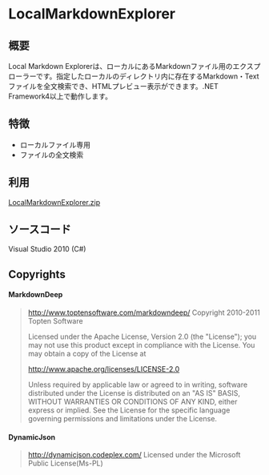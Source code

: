 # LocalMarkdownExplorer

## 概要
Local Markdown Explorerは、ローカルにあるMarkdownファイル用のエクスプローラーです。指定したローカルのディレクトリ内に存在するMarkdown・Textファイルを全文検索でき、HTMLプレビュー表示ができます。.NET Framework4以上で動作します。

## 特徴
* ローカルファイル専用
* ファイルの全文検索

## 利用
[LocalMarkdownExplorer.zip](https://github.com/negi141/Local-Markdown-Explorer/releases)

## ソースコード
Visual Studio 2010 (C#)

## Copyrights
#### MarkdownDeep
> http://www.toptensoftware.com/markdowndeep/
> Copyright 2010-2011 Topten Software
> 
> Licensed under the Apache License, Version 2.0 (the "License"); you may not use this product except in compliance with the License. You may obtain a copy of the License at
> 
> http://www.apache.org/licenses/LICENSE-2.0
> 
> Unless required by applicable law or agreed to in writing, software distributed under the License is distributed on an "AS IS" BASIS, WITHOUT WARRANTIES OR CONDITIONS OF ANY KIND, either express or implied. See the License for the specific language governing permissions and limitations under the License.

#### DynamicJson
> http://dynamicjson.codeplex.com/
> Licensed under the Microsoft Public License(Ms-PL)